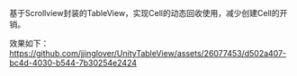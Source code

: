 基于Scrollview封装的TableView，实现Cell的动态回收使用，减少创建Cell的开销。

效果如下：
https://github.com/jjinglover/UnityTableView/assets/26077453/d502a407-bc4d-4030-b544-7b30254e2424

